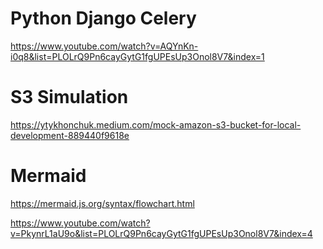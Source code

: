 # Python Django Celery 
https://www.youtube.com/watch?v=AQYnKn-i0q8&list=PLOLrQ9Pn6cayGytG1fgUPEsUp3Onol8V7&index=1

# S3 Simulation
https://ytykhonchuk.medium.com/mock-amazon-s3-bucket-for-local-development-889440f9618e

# Mermaid
https://mermaid.js.org/syntax/flowchart.html

https://www.youtube.com/watch?v=PkynrL1aU9o&list=PLOLrQ9Pn6cayGytG1fgUPEsUp3Onol8V7&index=4